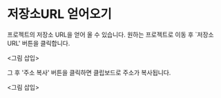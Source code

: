 # 저장소URL 얻어오기

프로젝트의 저장소 URL을 얻어 올 수 있습니다. 원하는 프로젝트로 이동 후 `저장소 URL' 버튼을 클릭합니다.

<그림 삽입>

그 후 '주소 복사' 버튼을 클릭하면 클립보드로 주소가 복사됩니다.

<그림 삽입>